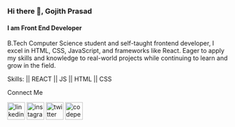 ### Hi there 👋, Gojith Prasad
#### I am Front End Developer
 B.Tech Computer Science student and self-taught frontend developer, I excel in HTML, CSS, JavaScript, and frameworks like React. Eager to apply my skills and knowledge to real-world projects while continuing to learn and grow in the field.

Skills: || REACT || JS || HTML || CSS

Connect Me

[<img src='https://cdn.jsdelivr.net/npm/simple-icons@3.0.1/icons/linkedin.svg' alt='linkedin' height='40'>](https://www.linkedin.com/in/gojithprasad/)  [<img src='https://cdn.jsdelivr.net/npm/simple-icons@3.0.1/icons/instagram.svg' alt='instagram' height='40'>](https://www.instagram.com/_gp_ji/)  [<img src='https://cdn.jsdelivr.net/npm/simple-icons@3.0.1/icons/twitter.svg' alt='twitter' height='40'>](https://twitter.com/@gojithprasad)  [<img src='https://cdn.jsdelivr.net/npm/simple-icons@3.0.1/icons/codepen.svg' alt='codepen' height='40'>](https://codepen.io/gojithpr@GpABCDasad)  

